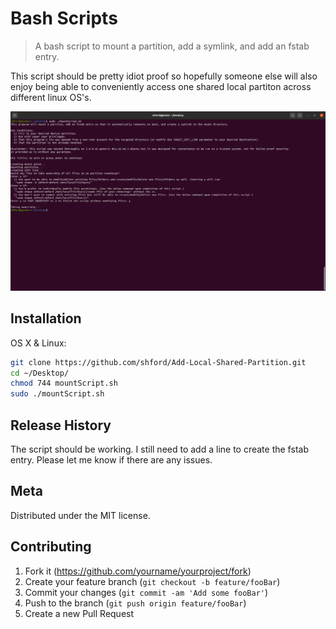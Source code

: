 # Bash Scripts
> A bash script to mount a partition, add a symlink, and add an fstab entry.

This script should be pretty idiot proof so hopefully someone else will also enjoy being able to conveniently access one shared local partiton across different linux OS's.

![](Header.png)

## Installation

OS X & Linux:

```sh
git clone https://github.com/shford/Add-Local-Shared-Partition.git
cd ~/Desktop/
chmod 744 mountScript.sh
sudo ./mountScript.sh
```

## Release History

The script should be working. I still need to add a line to create the fstab entry. Please let me know if there are any issues.

## Meta

Distributed under the MIT license.

## Contributing

1. Fork it (<https://github.com/yourname/yourproject/fork>)
2. Create your feature branch (`git checkout -b feature/fooBar`)
3. Commit your changes (`git commit -am 'Add some fooBar'`)
4. Push to the branch (`git push origin feature/fooBar`)
5. Create a new Pull Request
